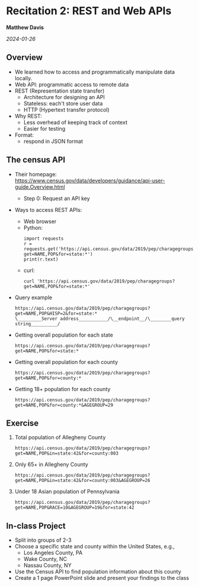 # Recitation 2: REST and Web APIs

__Matthew Davis__

_2024-01-26_

## Overview

* We learned how to access and programmatically manipulate data locally.
* Web API: programmatic access to remote data
* REST (Representation state transfer)
  * Architecture for designing an API
  * Stateless: each't store user data
  * HTTP (Hypertext transfer protocol)
* Why REST:
  * Less overhead of keeping track of context
  * Easier for testing
* Format:
  * respond in JSON format

## The census API

* Their homepage: <https://www.census.gov/data/developers/guidance/api-user-guide.Overview.html>
  * Step 0: Request an API key
* Ways to access REST APIs:
  * Web browser
  * Python:
    ```
    import requests
    r = requests.get('https://api.census.gov/data/2019/pep/charagegroups?get=NAME,POP&for=state:*')
    print(r.text)
    ```  
  * curl:
    ```
    curl 'https://api.census.gov/data/2019/pep/charagegroups?get=NAME,POP&for=state:*'
    ```
* Query example
  ```
  https://api.census.gov/data/2019/pep/charagegroups?get=NAME,POP&HISP=2&for=state:*
  \_________Server address___________/\__endpoint__/\________query string__________/
  ```
* Getting overall population for each state
  ```
  https://api.census.gov/data/2019/pep/charagegroups?get=NAME,POP&for=state:*
  ```

* Getting overall population for each county
  ```
  https://api.census.gov/data/2019/pep/charagegroups?get=NAME,POP&for=county:*
  ```

* Getting 18+ population for each county
  ```
  https://api.census.gov/data/2019/pep/charagegroups?get=NAME,POP&for=county:*&AGEGROUP=29
  ```

## Exercise

1. Total population of Allegheny County
   ```
   https://api.census.gov/data/2019/pep/charagegroups?get=NAME,POP&in=state:42&for=county:003
   ```

2. Only 65+ in Allegheny County
   ```
   https://api.census.gov/data/2019/pep/charagegroups?get=NAME,POP&in=state:42&for=county:003&AGEGROUP=26

   ```

3. Under 18 Asian population of Pennsylvania
   ```
   https://api.census.gov/data/2019/pep/charagegroups?get=NAME,POP&RACE=10&AGEGROUP=19&for=state:42
   ```

## In-class Project

* Split into groups of 2-3
* Choose a specific state and county within the United States, e.g.,
  * Los Angeles County, PA
  * Wake County, NC
  * Nassau County, NY
* Use the Census API to find population information about this county
* Create a 1 page PowerPoint slide and present your findings to the class
